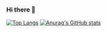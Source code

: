 ### Hi there 👋

[![Top Langs](https://github-readme-stats.vercel.app/api/top-langs/?username=jenniaylis&layout=compact&theme=buefy)](https://github.com/anuraghazra/github-readme-stats)
[![Anurag's GitHub stats](https://github-readme-stats.vercel.app/api?username=jenniaylis&show_icons=true&theme=buefy&count_private=true)](https://github.com/anuraghazra/github-readme-stats)
